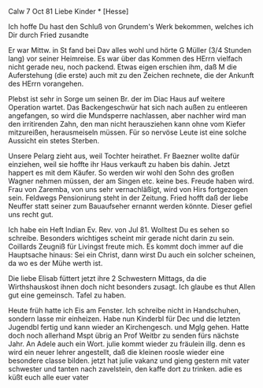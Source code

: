  Calw 7 Oct 81
Liebe Kinder <Marie>* [Hesse]

Ich hoffe Du hast den Schluß von Grundem's Werk bekommen, welches ich Dir durch Fried zusandte

Er war Mittw. in St fand bei Dav alles wohl und hörte G Müller (3/4 Stunden lang) vor seiner Heimreise. Es war über das Kommen des HErrn vielfach nicht gerade neu, noch packend. Etwas eigen erschien ihm, daß M die Auferstehung (die erste) auch mit zu den Zeichen rechnete, die der Ankunft des HErrn vorangehen.

Plebst ist sehr in Sorge um seinen Br. der im Diac Haus auf weitere Operation wartet. Das Backengeschwür hat sich nach außen zu entleeren angefangen, so wird die Mundsperre nachlassen, aber nachher wird man den irritirenden Zahn, den man nicht herausziehen kann ohne vom Kiefer mitzureißen, herausmeiseln müssen. Für so nervöse Leute ist eine solche Aussicht ein stetes Sterben.

Unsere Pelarg zieht aus, weil Tochter heirathet. Fr Baezner wollte dafür einziehen, weil sie hoffte ihr Haus verkauft zu haben bis dahin. Jetzt happert es mit dem Käufer. So werden wir wohl den Sohn des großen Wagner nehmen müssen, der am Singen etc. keine bes. Freude haben wird. 
Frau von Zaremba, von uns sehr vernachläßigt, wird von Hirs fortgezogen sein. Feldwegs Pensionirung steht in der Zeitung. Fried hofft daß der liebe Neuffer statt seiner zum Bauaufseher ernannt werden könnte. Dieser gefiel uns recht gut.

Ich habe ein Heft Indian Ev. Rev. von Jul 81. Wolltest Du es sehen so schreibe. Besonders wichtiges scheint mir gerade nicht darin zu sein. 
Coillards Zeugniß für Livingst freute mich. Es kommt doch immer auf die Hauptsache hinaus: Sei ein Christ, dann wirst Du auch ein solcher scheinen, da wo es der Mühe werth ist.

Die liebe Elisab füttert jetzt ihre 2 Schwestern Mittags, da die Wirthshauskost ihnen doch nicht besonders zusagt. Ich glaube es thut Allen gut eine gemeinsch. Tafel zu haben.

Heute früh hatte ich Eis am Fenster. Ich schreibe nicht in Handschuhen, sondern lasse mir einheizen. Habe nun Kinderbl für Dec und die letzten Jugendbl fertig und kann wieder an Kirchengesch. und Mglg gehen. Hatte doch noch allerhand Mspt übrig an Prof Weitbr zu senden fürs nächste Jahr. 
An Adele auch ein Wort. julie kommt wieder zu fräulein illg. denn es wird ein neuer lehrer angestellt, daß die kleinen roosle wieder eine besondere classe bilden. jetzt hat julie vakanz und gieng gestern mit vater schwester und tanten nach zavelstein, den kaffe dort zu trinken. adie
 es küßt euch alle euer vater
